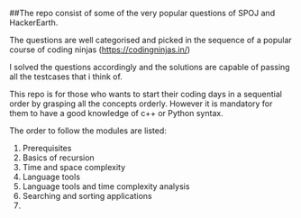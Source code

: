 ##The repo consist of some of the very popular questions of SPOJ and HackerEarth. 

The questions are well categorised and picked in the sequence of a popular course of coding ninjas (https://codingninjas.in/)

I solved the questions accordingly and the solutions are capable of passing all the testcases that i think of. 

This repo is for those who wants to start their coding days in a sequential order by grasping all the concepts orderly. However it is mandatory for them to have a good knowledge of c++ or Python syntax.

The order to follow the modules are listed:
1. Prerequisites
2. Basics of recursion
3. Time and space complexity
4. Language tools
5. Language tools and time complexity analysis
6. Searching and sorting applications
7.
